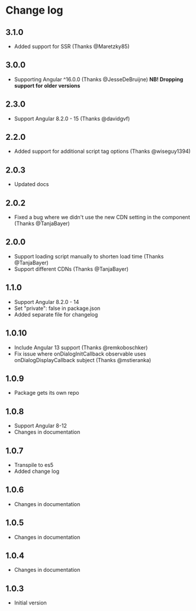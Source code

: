 # Change log

## 3.1.0
- Added support for SSR (Thanks @Maretzky85)

## 3.0.0
- Supporting Angular ^16.0.0 (Thanks @JesseDeBruijne) **NB! Dropping support for older versions** 

## 2.3.0
- Support Angular 8.2.0 - 15 (Thanks @davidgvf)

## 2.2.0
- Added support for additional script tag options (Thanks @wiseguy1394)

## 2.0.3
- Updated docs

## 2.0.2
- Fixed a bug where we didn't use the new CDN setting in the component (Thanks @TanjaBayer)

## 2.0.0
- Support loading script manually to shorten load time (Thanks @TanjaBayer)
- Support different CDNs (Thanks @TanjaBayer)

## 1.1.0
- Support Angular 8.2.0 - 14
- Set "private": false in package.json
- Added separate file for changelog

## 1.0.10
- Include Angular 13 support (Thanks @remkoboschker)
- Fix issue where onDialogInitCallback observable uses onDialogDisplayCallback subject (Thanks @mstieranka)

## 1.0.9
- Package gets its own repo

## 1.0.8
- Support Angular 8-12
- Changes in documentation

## 1.0.7
- Transpile to es5
- Added change log

## 1.0.6
- Changes in documentation

## 1.0.5
- Changes in documentation

## 1.0.4
- Changes in documentation

## 1.0.3
- Initial version
